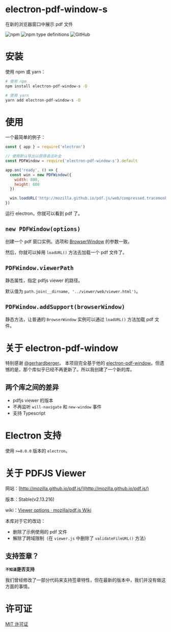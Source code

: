 # electron-pdf-window-s

在新的浏览器窗口中展示 pdf 文件

![npm](https://img.shields.io/npm/v/electron-pdf-window-s?logo=npm&style=flat-square)
![npm type definitions](https://img.shields.io/npm/types/electron-pdf-window-s?logo=typescript&style=flat-square)
![GitHub](https://img.shields.io/github/license/Gu-Miao/electron-pdf-window-s?logo=github&style=flat-square)

# 安装

使用 npm 或 yarn：

```bash
# 使用 npm
npm install electron-pdf-window-s -D

# 使用 yarn
yarn add electron-pdf-window-s -D
```

# 使用

一个最简单的例子：

```js
const { app } = require('electron')

// 使用默认导出以获得语法补全
const PDFWindow = require('electron-pdf-window-s').default

app.on('ready', () => {
  const win = new PDFWindow({
    width: 800,
    height: 600
  })

  win.loadURL('http://mozilla.github.io/pdf.js/web/compressed.tracemonkey-pldi-09.pdf')
})
```

运行 electron，你就可以看到 pdf 了。

## `new PDFWindow(options)`

创建一个 pdf 窗口实例。选项和 [BrowserWindow](http://www.electronjs.org/zh/docs/latest/api/browser-window#class-browserwindow) 的参数一致。

然后，你就可以掉用 `loadURL()` 方法去加载一个 pdf 文件了。

## `PDFWindow.viewerPath`

静态属性，指定 pdfjs viewer 的路径。

默认值为 `path.join(__dirname, '../viewer/web/viewer.html')`。

## `PDFWindow.addSupport(browserWindow)`

静态方法，让普通的 `BrowserWindow` 实例可以通过 `loadURL()` 方法加载 pdf 文件。

# 关于 electron-pdf-window

特别感谢 [@gerhardberger](https://github.com/gerhardberger)。 本项目完全基于他的 [electron-pdf-window](https://github.com/gerhardberger/electron-pdf-window.git)。但遗憾的是，那个库似乎已经不再更新了。所以我创建了一个新的库。

## 两个库之间的差异

- pdfjs viewer 的版本
- 不再监听 `will-navigate` 和 `new-window` 事件
- 支持 Typescript

# Electron 支持

使用 `>=8.0.0` 版本的 `electron`。

# 关于 PDFJS Viewer

网站：[http://mozilla.github.io/pdf.js/](http://mozilla.github.io/pdf.js/)

版本：Stable(v2.13.216)

wiki：[Viewer options · mozilla/pdf.js Wiki](https://github.com/mozilla/pdf.js/wiki/Viewer-options)

本库对于它的改动：

- 删除了示例使用的 pdf 文件
- 解除了跨域限制（在 `viewer.js` 中删除了 `validateFileURL()` 方法）

## 支持签章？

**`不知道`是否支持**

我们曾经修改了一部分代码来支持签章特性，但在最新的版本中，我们并没有做这方面的事情。

# 许可证

[MIT 许可证](./LICENSE.txt)
